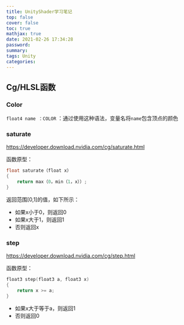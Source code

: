 ```yaml
---
title: UnityShader学习笔记
top: false
cover: false
toc: true
mathjax: true
date: 2021-02-26 17:34:28
password:
summary:
tags: Unity
categories:
---
```



## Cg/HLSL函数

### Color

`float4 name ：COLOR` ：通过使用这种语法，变量名将`name`包含顶点的颜色

### saturate
https://developer.download.nvidia.com/cg/saturate.html

函数原型：
```cpp
float saturate（float x）
{ 
    return max（0，min（1，x））; 
}
```
返回范围[0,1]的值，如下所示：
- 如果x小于0，则返回0
- 如果x大于1，则返回1
- 否则返回x

### step
https://developer.download.nvidia.com/cg/step.html

函数原型：
```cpp
float3 step(float3 a, float3 x)
{
    return x >= a;
}
```
- 如果x大于等于a，则返回1
- 否则返回0
